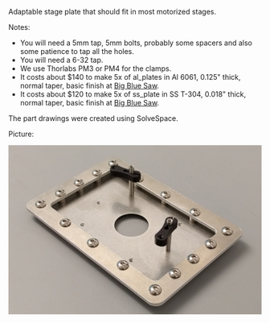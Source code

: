 
Adaptable stage plate that should fit in most motorized stages.

Notes:
* You will need a 5mm tap, 5mm bolts, probably some spacers and also some patience to tap all the holes.
* You will need a 6-32 tap.
* We use Thorlabs PM3 or PM4 for the clamps.
* It costs about $140 to make 5x of al_plates in Al 6061, 0.125" thick, normal taper, basic finish at [Big Blue Saw](https://www.bigbluesaw.com/).
* It costs about $120 to make 5x of ss_plate in SS T-304, 0.018" thick, normal taper, basic finish at [Big Blue Saw](https://www.bigbluesaw.com/).

The part drawings were created using SolveSpace.

Picture:

![Image of stage plate](stage_plate_pic.png)

